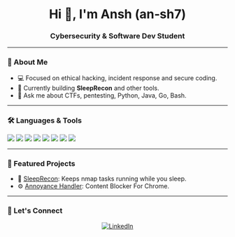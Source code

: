 <h1 align="center">Hi 👋, I'm <b>Ansh (an‑sh7)</b></h1>
<h3 align="center">Cybersecurity & Software Dev Student</h3>

---

### 🌱 About Me
- 💻 Focused on ethical hacking, incident response and secure coding.
- 🔭 Currently building **SleepRecon** and other tools.
- 💬 Ask me about CTFs, pentesting, Python, Java, Go, Bash.

---

### 🛠️ Languages & Tools
<p align="left">
  <img src="https://img.shields.io/badge/Linux-557C94?style=for-the-badge&logo=linux&logoColor=white"/>
  <img src="https://img.shields.io/badge/Burp_Suite-orange?style=for-the-badge&logo=burpsuite&logoColor=white"/>
  <img src="https://img.shields.io/badge/Git-181717?style=for-the-badge&logo=git&logoColor=white"/>
  <img src="https://img.shields.io/badge/Docker-2496ED?style=for-the-badge&logo=docker&logoColor=white"/>
  <img src="https://img.shields.io/badge/Python-3776AB?style=for-the-badge&logo=python&logoColor=white"/>
  <img src="https://img.shields.io/badge/Java-ED8B00?style=for-the-badge&logo=java&logoColor=white"/>
  <img src="https://img.shields.io/badge/Go-00ADD8?style=for-the-badge&logo=go&logoColor=white"/>
  <img src="https://img.shields.io/badge/Bash-121011?style=for-the-badge&logo=gnu-bash&logoColor=white"/>
</p>

---

### 📌 Featured Projects
- 🔗 [SleepRecon](https://github.com/an‑sh7/SleepRecon): Keeps nmap tasks running while you sleep.
- ⚙️ [Annoyance Handler](https://github.com/an‑sh7/Annoyance_Handler): Content Blocker For Chrome.

---

### 🤝 Let's Connect
<p align="center">
  <a href="https://www.linkedin.com/in/your‑profile">
    <img src="https://img.shields.io/badge/LinkedIn-blue?style=for-the-badge&logo=linkedin&logoColor=white" alt="LinkedIn"/>
  </a>
</p>
